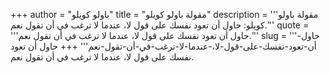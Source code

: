 +++
author = "باولو كويلو"
title = "مقولة باولو كويلو"
description = '''مقولة باولو كويلو: حاول أن تعود نفسك على قول لا، عندما لا ترغب في أن تقول نعم.'''
quote = '''حاول أن تعود نفسك على قول لا، عندما لا ترغب في أن تقول نعم.'''
slug = '''حاول-أن-تعود-نفسك-على-قول-لا،-عندما-لا-ترغب-في-أن-تقول-نعم'''
+++
حاول أن تعود نفسك على قول لا، عندما لا ترغب في أن تقول نعم.
